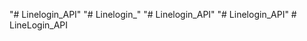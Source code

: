 "# Linelogin_API" 
"# Linelogin_" 
"# Linelogin_API" 
"# Linelogin_API" 
#   L i n e L o g i n _ A P I  
 